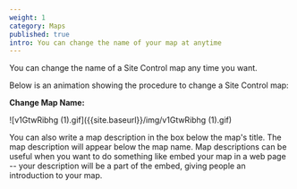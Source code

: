 ```yaml
---
weight: 1
category: Maps
published: true
intro: You can change the name of your map at anytime
---
```


You can change the name of a Site Control map any time you want.

Below is an animation showing the procedure to change a Site Control map:

**Change Map Name:**

![v1GtwRibhg (1).gif]({{site.baseurl}}/img/v1GtwRibhg (1).gif)

You can also write a map description in the box below the map's title. The map description will appear below the map name. Map descriptions can be useful when you want to do something like embed your map in a web page -- your description will be a part of the embed, giving people an introduction to your map.
